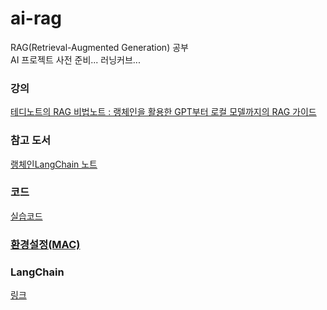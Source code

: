# ai-rag
RAG(Retrieval-Augmented Generation) 공부  
AI 프로젝트 사전 준비... 러닝커브...

### 강의
[테디노트의 RAG 비법노트 : 랭체인을 활용한 GPT부터 로컬 모델까지의 RAG 가이드](https://fastcampus.co.kr/data_online_teddy)

### 참고 도서
[랭체인LangChain 노트](https://wikidocs.net/book/14314)

### 코드
[실습코드](https://github.com/teddylee777/langchain-kr)

### [환경설정(MAC)](https://teddynote.com/10-RAG%EB%B9%84%EB%B2%95%EB%85%B8%ED%8A%B8/%ED%99%98%EA%B2%BD%20%EC%84%A4%EC%A0%95%20(Mac)/)

### LangChain
[링크](https://smith.langchain.com/)